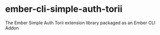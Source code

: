 ember-cli-simple-auth-torii
===========================

The Ember Simple Auth Torii extension library packaged as an Ember CLI Addon
